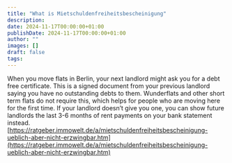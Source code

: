 ```yaml
---
title: "What is Mietschuldenfreiheitsbescheinigung"
description: 
date: 2024-11-17T00:00:00+01:00
publishDate: 2024-11-17T00:00:00+01:00
author: ""
images: []
draft: false
tags:
---
```

When you move flats in Berlin, your next landlord might ask you for a debt free certificate. This is a signed document from your previous landlord saying you have no outstanding debts to them. Wunderflats and other short term flats do not require this, which helps for people who are moving here for the first time. If your landlord doesn’t give you one, you can show future landlords the last 3-6 months of rent payments on your bank statement instead. [https://ratgeber.immowelt.de/a/mietschuldenfreiheitsbescheinigung-ueblich-aber-nicht-erzwingbar.htm](https://ratgeber.immowelt.de/a/mietschuldenfreiheitsbescheinigung-ueblich-aber-nicht-erzwingbar.htm)

